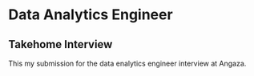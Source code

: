 # Data Analytics Engineer

## Takehome Interview

This my submission for the data enalytics engineer interview at Angaza.